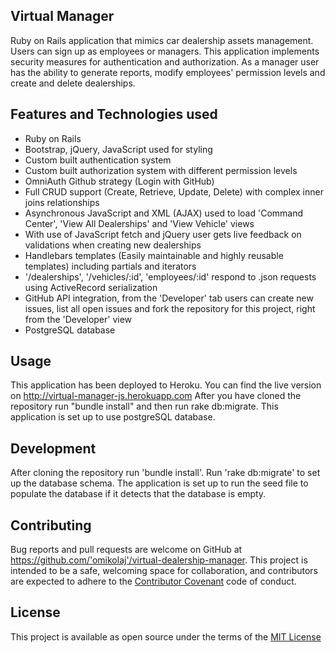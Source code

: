 ## Virtual Manager
Ruby on Rails application that mimics car dealership assets management. Users can sign up as employees or managers. This application implements security measures for authentication and authorization. As a manager user has the ability to generate reports, modify employees' permission levels and create and delete dealerships.

## Features and Technologies used
- Ruby on Rails
- Bootstrap, jQuery, JavaScript used for styling
- Custom built authentication system
- Custom built authorization system with different permission levels
- OmniAuth Github strategy (Login with GitHub) 
- Full CRUD support (Create, Retrieve, Update, Delete) with complex inner joins relationships
- Asynchronous JavaScript and XML (AJAX) used to load 'Command Center', 'View All Dealerships' and 'View Vehicle' views
- With use of JavaScript fetch and jQuery user gets live feedback on validations when creating new dealerships 
- Handlebars templates (Easily maintainable and highly reusable templates) including partials and iterators
- '/dealerships', '/vehicles/:id', 'employees/:id' respond to .json requests using ActiveRecord serialization
- GitHub API integration, from the 'Developer' tab users can create new issues, list all open issues and fork the repository for this project, right from the 'Developer' view
- PostgreSQL database

## Usage
This application has been deployed to Heroku. You can find the live version on http://virtual-manager-js.herokuapp.com
After you have cloned the repository run "bundle install" and then run rake db:migrate. This application is set up to use postgreSQL database.

## Development
After cloning the repository run 'bundle install'. Run 'rake db:migrate' to set up the database schema. The application is set up to run the seed file to populate the database if it detects that the database is empty. 

## Contributing
Bug reports and pull requests are welcome on GitHub at https://github.com/'omikolaj'/virtual-dealership-manager. This project is intended to be a safe, welcoming space for collaboration, and contributors are expected to adhere to the [Contributor Covenant](http://contributor-covenant.org) code of conduct.

## License
This project is available as open source under the terms of the [MIT License](https://opensource.org/licenses/MIT)